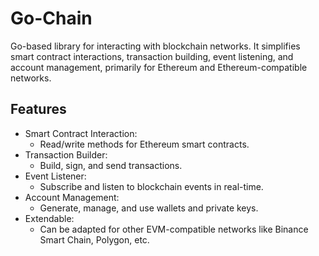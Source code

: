# Go-Chain

Go-based library for interacting with blockchain networks. It simplifies smart contract interactions, transaction building, event listening, and account management, primarily for Ethereum and Ethereum-compatible networks.

## Features

- Smart Contract Interaction:
  - Read/write methods for Ethereum smart contracts.
- Transaction Builder:
  - Build, sign, and send transactions.
- Event Listener:
  - Subscribe and listen to blockchain events in real-time.
- Account Management:
   - Generate, manage, and use wallets and private keys.
- Extendable:
    - Can be adapted for other EVM-compatible networks like Binance Smart Chain, Polygon, etc.
 


